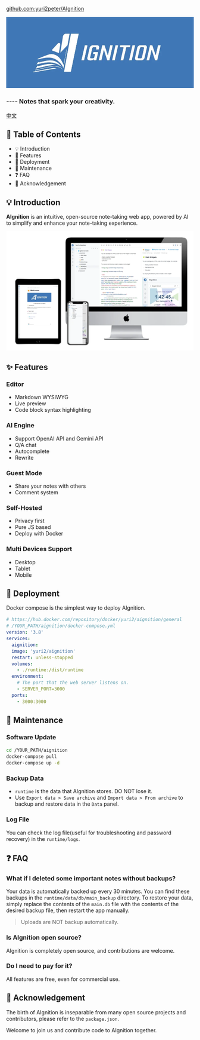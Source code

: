 [github.com:yuri2peter/AIgnition](https://github.com/yuri2peter/AIgnition)

![image](https://github.com/yuri2peter/picx-images-hosting/raw/master/logo_banner.2h89fgamei.webp)

<h3>
---- Notes that spark your creativity.
</h3>
<p><a href="https://github.com/yuri2peter/AIgnition/blob/main/README_zh_CN.md">中文</a></p>

## 📖 Table of Contents

- 💡 Introduction
- 🔮 Features
- 🚀 Deployment
- 🧰 Maintenance
- ❓ FAQ
- 🙏 Acknowledgement

## 💡 Introduction

**AIgnition** is an intuitive, open-source note-taking web app, powered by AI to simplify and enhance your note-taking experience.

![multi-mockup](https://github.com/yuri2peter/picx-images-hosting/raw/master/multi-mockup.5c0xn7y36a.webp)

## ✨ Features

### Editor

- Markdown WYSIWYG
- Live preview
- Code block syntax highlighting

### AI Engine

- Support OpenAI API and Gemini API
- Q/A chat
- Autocomplete
- Rewrite

### Guest Mode

- Share your notes with others
- Comment system

### Self-Hosted

- Privacy first
- Pure JS based
- Deploy with Docker

### Multi Devices Support

- Desktop
- Tablet
- Mobile

## 🚀 Deployment

Docker compose is the simplest way to deploy AIgnition.

```yml
# https://hub.docker.com/repository/docker/yuri2/aignition/general
# /YOUR_PATH/aignition/docker-compose.yml
version: '3.8'
services:
  aignition:
  image: 'yuri2/aignition'
  restart: unless-stopped
  volumes:
    - ./runtime:/dist/runtime
  environment:
    # The port that the web server listens on.
    - SERVER_PORT=3000
  ports:
    - 3000:3000
```

## 🧰 Maintenance

### Software Update

```bash
cd /YOUR_PATH/aignition
docker-compose pull
docker-compose up -d
```

### Backup Data

- `runtime` is the data that AIgnition stores. DO NOT lose it.
- Use `Export data > Save archive` and `Import data > From archive` to backup and restore data in the `Data` panel.

### Log File

You can check the log file(useful for troubleshooting and password recovery) in the `runtime/logs`.

## ❓ FAQ

### What if I deleted some important notes without backups?

Your data is automatically backed up every 30 minutes. You can find these backups in the `runtime/data/db/main_backup` directory. To restore your data, simply replace the contents of the `main.db` file with the contents of the desired backup file, then restart the app manually.

> Uploads are NOT backup automatically.

### Is AIgnition open source?

AIgnition is completely open source, and contributions are welcome.

### Do I need to pay for it?

All features are free, even for commercial use.

## 🙏 Acknowledgement

The birth of AIgnition is inseparable from many open source projects and contributors, please refer to the `package.json`.

Welcome to join us and contribute code to AIgnition together.
